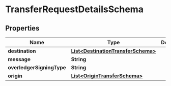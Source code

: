 

# TransferRequestDetailsSchema


## Properties

Name | Type | Description | Notes
------------ | ------------- | ------------- | -------------
**destination** | [**List&lt;DestinationTransferSchema&gt;**](DestinationTransferSchema.md) |  |  [optional]
**message** | **String** |  |  [optional]
**overledgerSigningType** | **String** |  |  [optional]
**origin** | [**List&lt;OriginTransferSchema&gt;**](OriginTransferSchema.md) |  |  [optional]



